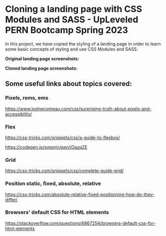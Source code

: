 # Cloning a landing page with CSS Modules and SASS - UpLeveled PERN Bootcamp Spring 2023

In this project, we have copied the styling of a landing page in order to learn some basic concepts of styling and use CSS Modules and SASS.

**Original landing page screenshots:**

**Cloned landing page screenshots:**

## Some useful links about topics covered:

### Pixels, rems, ems

https://www.joshwcomeau.com/css/surprising-truth-about-pixels-and-accessibility/

### Flex

https://css-tricks.com/snippets/css/a-guide-to-flexbox/

https://codepen.io/smpnjn/pen/jOazqZE

### Grid

https://css-tricks.com/snippets/css/complete-guide-grid/

### Position static, fixed, absolute, relative

https://css-tricks.com/absolute-relative-fixed-positioining-how-do-they-differ/

### Browsers' default CSS for HTML elements

https://stackoverflow.com/questions/6867254/browsers-default-css-for-html-elements
